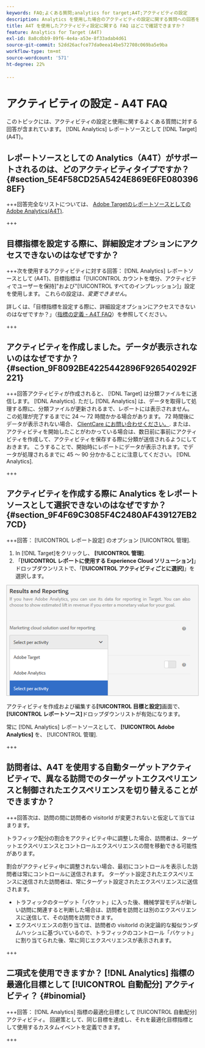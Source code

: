 ```yaml
---
keywords: FAQ;よくある質問;analytics for target;A4T;アクティビティの設定
description: Analytics を使用した場合のアクティビティの設定に関する質問への回答を見つけます。 [!DNL Target] (A4T)。 A4T では、 [!DNL Target]  アクティビティに Analytics のレポート機能を使用できます。
title: A4T を使用したアクティビティ設定に関する FAQ はどこで確認できますか？
feature: Analytics for Target (A4T)
exl-id: 8a8cdbb9-89f6-4e4a-a53e-8f33adab4d61
source-git-commit: 52dd26acfce77da0eea14be572708c069ba5e9ba
workflow-type: tm+mt
source-wordcount: '571'
ht-degree: 22%

---
```


# アクティビティの設定 - A4T FAQ

このトピックには、アクティビティの設定と使用に関するよくある質問に対する回答が含まれています。 [!DNL Analytics] レポートソースとして [!DNL Target] (A4T)。

## レポートソースとしての Analytics（A4T）がサポートされるのは、どのアクティビティタイプですか？ {#section_5E4F58CD25A5424E869E6FE0803968EF}

+++回答完全なリストについては、 [Adobe TargetのレポートソースとしてのAdobe Analytics(A4T)](/help/main/c-integrating-target-with-mac/a4t/a4t.md#concept_7540C8C04259434AB6EE33B09F47A1DE).

+++

## 目標指標を設定する際に、詳細設定オプションにアクセスできないのはなぜですか？

+++次を使用するアクティビティに対する回答： [!DNL Analytics] レポートソースとして (A4T)、目標指標は「[!UICONTROL カウントを増分、アクティビティでユーザーを保持]&quot;および&quot;[!UICONTROL すべてのインプレッション]」設定を使用します。 これらの設定は、*変更できません*。

詳しくは、「目標指標を設定する際に、詳細設定オプションにアクセスできないのはなぜですか？」（[指標の定義 - A4T FAQ](/help/main/c-integrating-target-with-mac/a4t/r-a4t-faq/a4t-faq-metric-definition.md)）を参照してください。

+++

## アクティビティを作成しました。データが表示されないのはなぜですか？ {#section_9F8092BE4225442896F926540292F221}


+++回答アクティビティが作成されると、 [!DNL Target] は分類ファイルをに送信します。 [!DNL Analytics]. ただし [!DNL Analytics] は、データを取得して処理する際に、分類ファイルが更新されるまで、レポートには表示されません。 この処理が完了するまでに 24 ～ 72 時間かかる場合があります。 72 時間後にデータが表示されない場合、 [ClientCare にお問い合わせください。](/help/main/cmp-resources-and-contact-information.md#reference_ACA3391A00EF467B87930A450050077C). または、アクティビティを開始したことがわかっている場合は、数日前に事前にアクティビティを作成して、アクティビティを保存する際に分類が送信されるようにしておきます。 こうすることで、開始時にレポートにデータが表示されます。でデータが処理されるまでに 45 ～ 90 分かかることに注意してください。 [!DNL Analytics].

+++

## アクティビティを作成する際に Analytics をレポートソースとして選択できないのはなぜですか？ {#section_9F4F69C3085F4C2480AF439127EB27CD}

+++回答： [!UICONTROL レポート設定] のオプション [!UICONTROL 管理].

1. In [!DNL Target]をクリックし、 **[!UICONTROL 管理]**.
1. 「**[!UICONTROL レポートに使用する Experience Cloud ソリューション]**」ドロップダウンリストで、「**[!UICONTROL アクティビティごとに選択]**」を選択します。

![アクティビティごとに選択画像](assets/select-per-activity.png)

アクティビティを作成および編集する&#x200B;**[!UICONTROL 目標と設定]**&#x200B;画面で、**[!UICONTROL レポートソース]**&#x200B;ドロップダウンリストが有効になります。

常に [!DNL Analytics] レポートソースとして、 **[!UICONTROL Adobe Analytics]** を、 [!UICONTROL 管理].

+++

## 訪問者は、A4T を使用する自動ターゲットアクティビティで、異なる訪問でのターゲットエクスペリエンスと制御されたエクスペリエンスを切り替えることができますか？

+++回答次は、訪問の間に訪問者の visitorId が変更されないと仮定して当てはまります。

トラフィック配分の割合をアクティビティ中に調整した場合、訪問者は、ターゲットエクスペリエンスとコントロールエクスペリエンスの間を移動できる可能性があります。

割合がアクティビティ中に調整されない場合、最初にコントロールを表示した訪問者は常にコントロールに送信されます。 ターゲット設定されたエクスペリエンスに送信された訪問者は、常にターゲット設定されたエクスペリエンスに送信されます。

* トラフィックのターゲット「バケット」に入った後、機械学習モデルが新しい訪問に関連すると判断した場合は、訪問者を訪問とは別のエクスペリエンスに送信して、その訪問を訪問できます。
* エクスペリエンスの割り当ては、訪問者の visitorId の決定論的な擬似ランダムハッシュに基づいているので、トラフィックのコントロール「バケット」に割り当てられた後、常に同じエクスペリエンスが表示されます。

+++

## 二項式を使用できますか？ [!DNL Analytics] 指標の最適化目標として [!UICONTROL 自動配分] アクティビティ？ {#binomial}

+++回答： [!DNL Analytics] 指標の最適化目標として [!UICONTROL 自動配分] アクティビティ。 回避策として、同じ目標を達成し、それを最適化目標指標として使用するカスタムイベントを定義できます。

+++